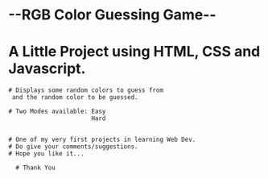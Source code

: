 # --RGB Color Guessing Game--

# A Little Project using HTML, CSS and Javascript.

	# Displays some random colors to guess from 
	 and the random color to be guessed. 

	# Two Modes available: Easy
						   Hard


	# One of my very first projects in learning Web Dev. 
	# Do give your comments/suggestions.
	# Hope you like it...

	  # Thank You
